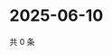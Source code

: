 # 2025-06-10

共 0 条

<!-- BEGIN ZHIHUQUESTIONS -->
<!-- 最后更新时间 Tue Jun 10 2025 20:22:43 GMT+0800 (China Standard Time) -->

<!-- END ZHIHUQUESTIONS -->
